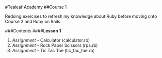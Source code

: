 #Tealeaf Academy
##Course 1

Redoing exercises to refresh my knowledge about Ruby before moving onto Course 2 and Ruby on Rails.

###Contents
####**Lesson 1**
1. *Assignment* - Calculator (calculator.rb)
2. *Assignment* - Rock Paper Scissors (rps.rb)
2. *Assignment* - Tic Tac Toe (tic_tac_toe.rb)